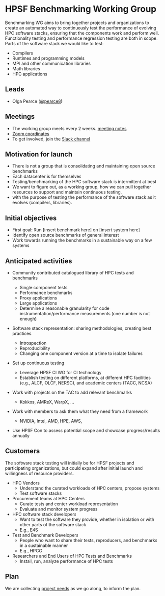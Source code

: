 # HPSF Benchmarking Working Group

Benchmarking WG aims to bring together projects and organizations 
to create an automated way to 
continuously test the performance of evolving HPC software stacks, 
ensuring that the components work and perform well.
Functionality testing and performance regression testing are both in scope.
Parts of the software stack we would like to test:
* Compilers
* Runtimes and programming models
* MPI and other communication libraries
* Math libraries
* HPC applications
  

## Leads

* Olga Pearce ([@pearce8](https://github.com/pearce8))


## Meetings

* The working group meets every 2 weeks. [meeting notes](https://docs.google.com/document/d/13edPtYo5hPpbFg7PO71v8RMGJByJRb1fUY1JPuwshkA/edit?usp=sharing)
* [Zoom coordinates](https://zoom-lfx.platform.linuxfoundation.org/meeting/96185757639?password=b7ec8266-4aaf-4f11-bfb0-eae19b8570d9)
* To get involved, join the [Slack channel](https://hpsf.slack.com/archives/C08NKKL97NZ)


## Motivation for launch

* There is not a group that is consolidating and maintaining open source benchmarks
* Each datacenter is for themselves
* Testing/benchmarking of the HPC software stack is intermittent at best
* We want to figure out, as a working group, how we can pull together resources to support and maintain continuous testing,
* with the purpose of testing the performance of the software stack as it evolves (compilers, libraries).


## Initial objectives

* First goal: Run [insert benchmark here] on [insert system here]
* Identify open source benchmarks of general interest
* Work towards running the benchmarks in a sustainable way on a few systems


## Anticipated activities

* Community contributed catalogued library of HPC tests and benchmarks
  * Single component tests
  * Performance benchmarks
  * Proxy applications
  * Large applications
  * Determine a reasonable granularity for code instrumentation/performance measurements (one number is not enough)

* Software stack representation: sharing methodologies, creating best practices
  * Introspection
  * Reproducibility
  * Changing one component version at a time to isolate failures

* Set up continuous testing
  * Leverage HPSF CI WG for CI technology
  * Establish testing on different platforms, at different HPC facilities (e.g., ALCF, OLCF, NERSC), and academic centers (TACC, NCSA)
 
* Work with projects on the TAC to add relevant benchmarks
  * Kokkos, AMReX, WarpX, ...

* Work with members to ask them what they need from a framework
  * NVIDIA, Intel, AMD, HPE, AWS,
 
* Use HPSF Con to assess potential scope and showcase progress/results annually


## Customers

The software stack testing will initially be for HPSF projects and participating organizations, 
but could expand after initial launch and willingness of resource providers.
* HPC Vendors 
  * Understand the curated workloads of HPC centers, propose systems
  * Test software stacks
* Procurement teams at HPC Centers 
  * Curate tests and center workload representation
  * Evaluate and monitor system progress
* HPC software stack developers
  * Want to test the software they provide, whether in isolation or with other parts of the software stack
  * E.g., E4S
* Test and Benchmark Developers 
  * People who want to share their tests, reproducers, and benchmarks in a sustainable manner
  * E.g., HPCG
* Researchers and End Users of HPC Tests and Benchmarks
  * Install, run, analyze performance of HPC tests


## Plan

We are collecting [project needs](project-needs) as we go along, to inform the plan.
